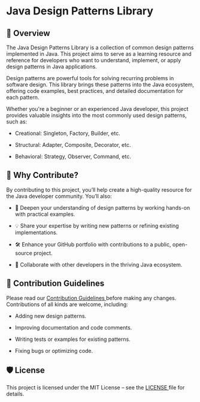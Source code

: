 # Java Design Patterns Library

## 🎨 Overview

The Java Design Patterns Library is a collection of common design patterns implemented in Java. This project aims to serve as a learning resource and reference for developers who want to understand, implement, or apply design patterns in Java applications.

Design patterns are powerful tools for solving recurring problems in software design. This library brings these patterns into the Java ecosystem, offering code examples, best practices, and detailed documentation for each pattern.

Whether you're a beginner or an experienced Java developer, this project provides valuable insights into the most commonly used design patterns, such as:

- Creational: Singleton, Factory, Builder, etc.

- Structural: Adapter, Composite, Decorator, etc.

- Behavioral: Strategy, Observer, Command, etc.

## 🚀 Why Contribute?

By contributing to this project, you’ll help create a high-quality resource for the Java developer community. You’ll also:

- 🧠 Deepen your understanding of design patterns by working hands-on with practical examples.

- 💡 Share your expertise by writing new patterns or refining existing implementations.

- 🛠 Enhance your GitHub portfolio with contributions to a public, open-source project.

- 🤝 Collaborate with other developers in the thriving Java ecosystem.

## 📝 Contribution Guidelines

Please read our <a href="https://github.com/ahmedelazab1220/Java-DesignPattern/blob/main/CONTRIBUTING.md"> Contribution Guidelines </a> before making any changes. Contributions of all kinds are welcome, including:

- Adding new design patterns.
  
- Improving documentation and code comments.

- Writing tests or examples for existing patterns.

- Fixing bugs or optimizing code.

## 🛡 License

This project is licensed under the MIT License – see the <a href="https://github.com/ahmedelazab1220/Java-DesignPattern/blob/main/LICENSE"> LICENSE </a> file for details.
